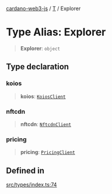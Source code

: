 [cardano-web3-js](../../../index.md) / [T](../index.md) / Explorer

# Type Alias: Explorer

> **Explorer**: `object`

## Type declaration

### koios

> **koios**: [`KoiosClient`](KoiosClient.md)

### nftcdn

> **nftcdn**: [`NftcdnClient`](NftcdnClient.md)

### pricing

> **pricing**: [`PricingClient`](PricingClient.md)

## Defined in

[src/types/index.ts:74](https://github.com/xray-network/cardano-web3-js/blob/0efa60054f9e70c553f4bc789b93f1afba32576f/src/types/index.ts#L74)
